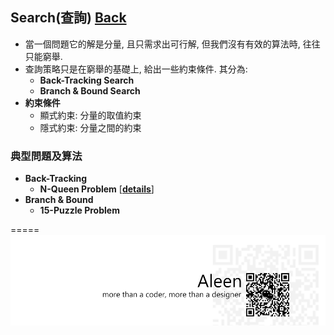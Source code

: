 ## Search(查詢)	[Back](./../Analysis.md)
- 當一個問題它的解是分量, 且只需求出可行解, 但我們沒有有效的算法時, 往往只能窮舉.
- 查詢策略只是在窮舉的基礎上, 給出一些約束條件. 其分為:
	- **Back-Tracking Search**
	- **Branch & Bound Search**
- **約束條件**
	- 顯式約束: 分量的取值約束
	- 隱式約束: 分量之間的約束


### 典型問題及算法
- **Back-Tracking**
	- **N-Queen Problem** [[**details**](./NQueen/NQueen.md)]
- **Branch & Bound**
	- **15-Puzzle Problem**


=====
<a href="http://aleen42.github.io/" target="_blank" ><img src="./../../../pic/tail.gif"></a>
